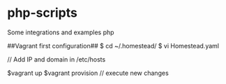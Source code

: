# php-scripts
Some integrations and examples php

##Vagrant first configuration##
$ cd ~/.homestead/ 
$ vi Homestead.yaml

// Add IP and domain in /etc/hosts

$vagrant up
$vagrant provision  // execute new changes
